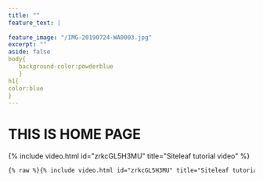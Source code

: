 ```yaml
---
title: ""
feature_text: |
  
feature_image: "/IMG-20190724-WA0003.jpg"
excerpt: ""
aside: false
body{
   background-color:powderblue
   }
h1{
color:blue
}
---
```

<h1>THIS IS HOME PAGE</h1>

{% include video.html id="zrkcGL5H3MU" title="Siteleaf tutorial video" %}

``` html
{% raw %}{% include video.html id="zrkcGL5H3MU" title="Siteleaf tutorial video" %}{% endraw %}
```

